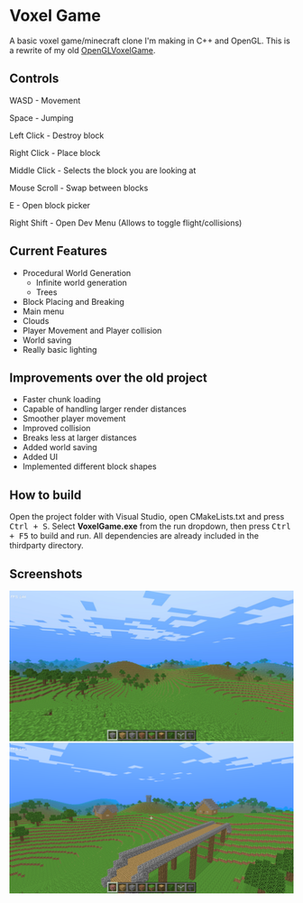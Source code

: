 # Voxel Game

A basic voxel game/minecraft clone I'm making in C++ and OpenGL.
This is a rewrite of my old [OpenGLVoxelGame](https://github.com/Werlog/OpenGLVoxelGame).

## Controls

WASD - Movement

Space - Jumping

Left Click - Destroy block

Right Click - Place block

Middle Click - Selects the block you are looking at

Mouse Scroll - Swap between blocks

E - Open block picker

Right Shift - Open Dev Menu (Allows to toggle flight/collisions)

## Current Features

- Procedural World Generation
	- Infinite world generation
	- Trees
- Block Placing and Breaking
- Main menu
- Clouds
- Player Movement and Player collision
- World saving
- Really basic lighting

## Improvements over the old project

- Faster chunk loading
- Capable of handling larger render distances
- Smoother player movement
- Improved collision
- Breaks less at larger distances
- Added world saving
- Added UI
- Implemented different block shapes

## How to build
Open the project folder with Visual Studio, open CMakeLists.txt and press <kbd>Ctrl + S</kbd>.
Select **VoxelGame.exe** from the run dropdown, then press <kbd>Ctrl + F5</kbd> to build and run.
All dependencies are already included in the thirdparty directory.

## Screenshots

![In-Game Screenshot](https://github.com/Werlog/VoxelGame/blob/26fe21f114588a4fab7d7a0ccacbd440b36a344c/screenshots/1.JPG)
![In-Game Screenshot](https://github.com/Werlog/VoxelGame/blob/26fe21f114588a4fab7d7a0ccacbd440b36a344c/screenshots/2.png)
